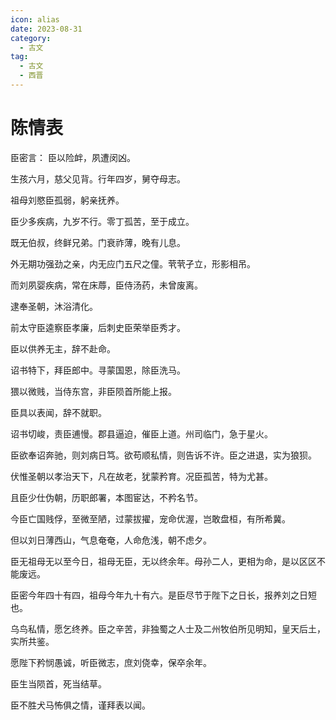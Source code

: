 ```yaml
---
icon: alias
date: 2023-08-31
category:
  - 古文
tag:
  - 古文
  - 西晋
---
```



# 陈情表

<!-- more -->

臣密言： 臣以险衅，夙遭闵凶。

生孩六月，慈父见背。行年四岁，舅夺母志。

祖母刘愍臣孤弱，躬亲抚养。

臣少多疾病，九岁不行。零丁孤苦，至于成立。

既无伯叔，终鲜兄弟。门衰祚薄，晚有儿息。

外无期功强劲之亲，内无应门五尺之僮。茕茕孑立，形影相吊。

而刘夙婴疾病，常在床蓐，臣侍汤药，未曾废离。


逮奉圣朝，沐浴清化。

前太守臣逵察臣孝廉，后刺史臣荣举臣秀才。

臣以供养无主，辞不赴命。

诏书特下，拜臣郎中。寻蒙国恩，除臣洗马。

猥以微贱，当侍东宫，非臣陨首所能上报。

臣具以表闻，辞不就职。

诏书切峻，责臣逋慢。郡县逼迫，催臣上道。州司临门，急于星火。

臣欲奉诏奔驰，则刘病日笃。欲苟顺私情，则告诉不许。臣之进退，实为狼狈。



伏惟圣朝以孝治天下，凡在故老，犹蒙矜育。况臣孤苦，特为尤甚。

且臣少仕伪朝，历职郎署，本图宦达，不矜名节。

今臣亡国贱俘，至微至陋，过蒙拔擢，宠命优渥，岂敢盘桓，有所希冀。

但以刘日薄西山，气息奄奄，人命危浅，朝不虑夕。

臣无祖母无以至今日，祖母无臣，无以终余年。母孙二人，更相为命，是以区区不能废远。


臣密今年四十有四，祖母今年九十有六。是臣尽节于陛下之日长，报养刘之日短也。

乌鸟私情，愿乞终养。臣之辛苦，非独蜀之人士及二州牧伯所见明知，皇天后土，实所共鉴。

愿陛下矜悯愚诚，听臣微志，庶刘侥幸，保卒余年。

臣生当陨首，死当结草。

臣不胜犬马怖俱之情，谨拜表以闻。